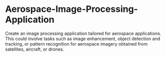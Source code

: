 # Aerospace-Image-Processing-Application
Create an image processing application tailored for aerospace applications. This could involve tasks such as image enhancement, object detection and tracking, or pattern recognition for aerospace imagery obtained from satellites, aircraft, or drones.
